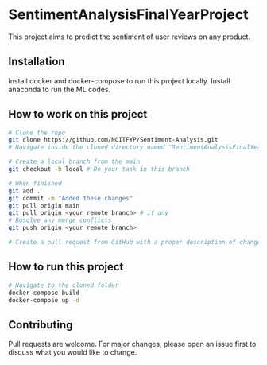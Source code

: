 # SentimentAnalysisFinalYearProject
This project aims to predict the sentiment of user reviews on any product.


## Installation

Install docker and docker-compose to run this project locally.
Install anaconda to run the ML codes.

## How to work on this project

```bash
# Clone the repo
git clone https://github.com/NCITFYP/Sentiment-Analysis.git
# Navigate inside the cloned directory named "SentimentAnalysisFinalYearProject"

# Create a local branch from the main 
git checkout -b local # Do your task in this branch

# When finished
git add .
git commit -m "Added these changes"
git pull origin main
git pull origin <your remote branch> # if any
# Rosolve any merge conflicts
git push origin <your remote branch>

# Create a pull request from GitHub with a proper description of changes.
```

## How to run this project
```bash
# Navigate to the cloned folder
docker-compose build
docker-compose up -d
```
## Contributing
Pull requests are welcome. For major changes, please open an issue first to discuss what you would like to change.